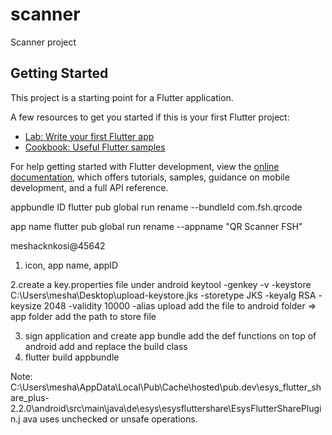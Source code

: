 # scanner

Scanner project

## Getting Started

This project is a starting point for a Flutter application.

A few resources to get you started if this is your first Flutter project:

- [Lab: Write your first Flutter app](https://docs.flutter.dev/get-started/codelab)
- [Cookbook: Useful Flutter samples](https://docs.flutter.dev/cookbook)

For help getting started with Flutter development, view the
[online documentation](https://docs.flutter.dev/), which offers tutorials,
samples, guidance on mobile development, and a full API reference.

appbundle ID
flutter pub global run rename --bundleId com.fsh.qrcode

app name
flutter pub global run rename --appname "QR Scanner FSH"

meshacknkosi@45642

1. icon, app name, appID

2.create a key.properties file under android
keytool -genkey -v -keystore C:\Users\mesha\Desktop\upload-keystore.jks -storetype JKS -keyalg RSA -keysize 2048 -validity 10000 -alias upload
add the file to android folder => app folder
add the path to store file

3. sign application and create app bundle
    add the def functions on top of android
    add and replace the build class
4. flutter build appbundle

Note: C:\Users\mesha\AppData\Local\Pub\Cache\hosted\pub.dev\esys_flutter_share_plus-2.2.0\android\src\main\java\de\esys\esysfluttershare\EsysFlutterSharePlugin.j
ava uses unchecked or unsafe operations.
